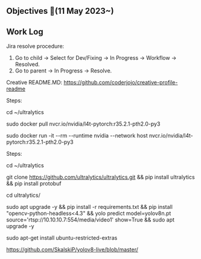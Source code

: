 ## Objectives  :notebook_with_decorative_cover:(11 May 2023~)

## Work Log

Jira resolve procedure:
1. Go to child -> Select for Dev/Fixing -> In Progress -> Workflow -> Resolved.
2. Go to parent -> In Progress -> Resolve.

Creative README.MD:
https://github.com/coderjojo/creative-profile-readme


Steps:

cd ~/ultralytics

sudo docker pull nvcr.io/nvidia/l4t-pytorch:r35.2.1-pth2.0-py3

sudo docker run -it --rm --runtime nvidia --network host nvcr.io/nvidia/l4t-pytorch:r35.2.1-pth2.0-py3

Steps:

cd ~/ultralytics

git clone https://github.com/ultralytics/ultralytics.git && pip install ultralytics && pip install protobuf

cd ultralytics/

sudo apt upgrade -y && pip install -r requirements.txt && pip install "opencv-python-headless<4.3" && yolo predict model=yolov8n.pt source='rtsp://10.10.10.7:554/media/video1' show=True && sudo apt upgrade -y

sudo apt-get install ubuntu-restricted-extras

https://github.com/SkalskiP/yolov8-live/blob/master/
